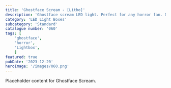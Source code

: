 ```yaml
---
title: 'Ghostface Scream - [Litho]'
description: 'Ghostface scream LED light. Perfect for any horror fan. Different options available, one with lots of blood. one with a little blood and one with no blood.'
category: 'LED Light Boxes'
subcategory: 'Standard'
catalogue number: '060'
tags: [
    'ghostface', 
    'horror',
    'Lightbox', 
    ]
featured: true
pubDate: '2023-12-20'
heroImage: '/images/060.png'
---
```


Placeholder content for Ghostface Scream.
